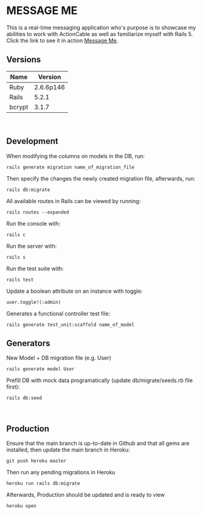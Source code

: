 # MESSAGE ME

This is a real-time messaging application who's purpose is to showcase my abilities to work with ActionCable as well as familiarize myself with Rails 5. Click the link to see it in action [Message Me]().

## Versions

| Name             | Version                |
|------------------|------------------------|
| Ruby             | 2.6.6p146              |
| Rails            | 5.2.1                  |
| bcrypt           | 3.1.7                  |
&nbsp;

## Development

When modifying the columns on models in the DB, run:

```console
rails generate migration name_of_migration_file
```

Then specify the changes the newly created migration file, afterwards, run:

```console
rails db:migrate
```

All available routes in Rails can be viewed by running:

```console
rails routes --expanded
```

Run the console with:

```console
rails c
```

Run the server with:

```console
rails s
```

Run the test suite with:

```console
rails test
```

Update a boolean attribute on an instance with toggle:

```console
user.toggle!(:admin)
```

Generates a functional controller test file:

```console
rails generate test_unit:scaffold name_of_model
```

## Generators

New Model + DB migration file (e.g. User)

```console
rails generate model User
```

Prefill DB with mock data programatically (update db/migrate/seeds.rb file first):

```console
rails db:seed
```

&nbsp;

## Production

Ensure that the main branch is up-to-date in Github and that all gems are installed, then update the main branch in Heroku:

```console
git push heroku master
```

Then run any pending migrations in Heroku

```console
heroku run rails db:migrate
```

Afterwards, Production should be updated and is ready to view

```console
heroku open
```

